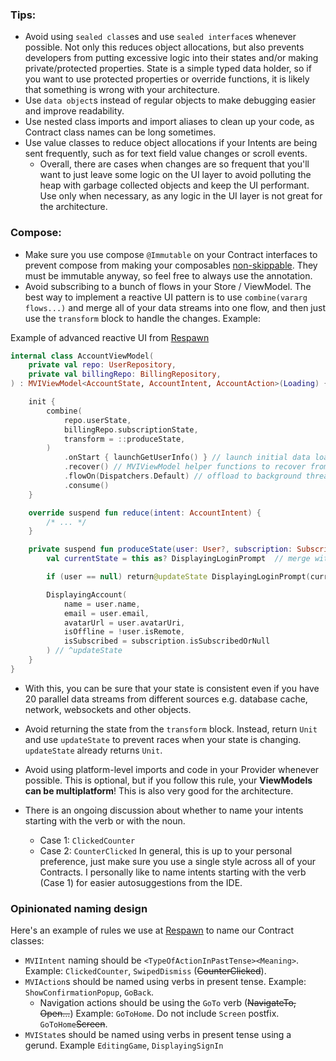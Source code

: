 ### Tips:

* Avoid using `sealed class`es and use `sealed interface`s whenever possible. Not only this reduces object allocations,
  but also prevents developers from putting excessive logic into their states and/or making private/protected
  properties. State is a simple typed data holder, so if you want to use protected properties or override functions,
  it is likely that something is wrong with your architecture.
* Use `data object`s instead of regular objects to make debugging easier and improve readability.
* Use nested class imports and import aliases to clean up your code, as Contract class names can be long sometimes.
* Use value classes to reduce object allocations if your Intents are being sent frequently, such as for text field
  value changes or scroll events.
    * Overall, there are cases when changes are so frequent that you'll want to just leave some logic on the UI layer to
      avoid polluting the heap with garbage collected objects and keep the UI performant. Use only when necessary, as
      any logic in the UI layer is not great for the architecture.

### Compose:

* Make sure you use compose `@Immutable` on your Contract interfaces to prevent compose from making your
  composables [non-skippable](https://developer.android.com/jetpack/compose/performance/bestpractices). They must be
  immutable anyway, so feel free to always use the annotation.
* Avoid subscribing to a bunch of flows in your Store / ViewModel. The best way to implement a reactive UI pattern is to
  use `combine(vararg flows...)` and merge all of your data streams into one flow, and then just use the `transform`
  block to handle the changes. Example:

Example of advanced reactive UI from [Respawn](https://respawn.pro)

```kotlin
internal class AccountViewModel(
    private val repo: UserRepository,
    private val billingRepo: BillingRepository,
) : MVIViewModel<AccountState, AccountIntent, AccountAction>(Loading) {

    init {
        combine(
            repo.userState,
            billingRepo.subscriptionState,
            transform = ::produceState,
        )
            .onStart { launchGetUserInfo() } // launch initial data load
            .recover() // MVIViewModel helper functions to recover from errors and subscribe to flows
            .flowOn(Dispatchers.Default) // offload to background thread
            .consume()
    }

    override suspend fun reduce(intent: AccountIntent) {
        /* ... */
    }

    private suspend fun produceState(user: User?, subscription: SubscriptionStatus) = updateState {
        val currentState = this as? DisplayingLoginPrompt  // merge with an existing state like this

        if (user == null) return@updateState DisplayingLoginPrompt(currentState?.canSignIn ?: true)

        DisplayingAccount(
            name = user.name,
            email = user.email,
            avatarUrl = user.avatarUri,
            isOffline = !user.isRemote,
            isSubscribed = subscription.isSubscribedOrNull
        ) // ^updateState
    }
}
```

* With this, you can be sure that your state is consistent even if you have 20 parallel data streams from different
  sources e.g. database cache, network, websockets and other objects.
* Avoid returning the state from the `transform` block. Instead, return `Unit` and use `updateState` to prevent races
  when your state is changing. `updateState` already returns `Unit`.


* Avoid using platform-level imports and code in your Provider whenever possible. This is optional, but if you follow
  this rule, your **ViewModels can be multiplatform**! This is also very good for the architecture.
* There is an ongoing discussion about whether to name your intents starting with the verb or with the noun.
    * Case 1: `ClickedCounter`
    * Case 2: `CounterClicked`
      In general, this is up to your personal preference, just make sure you use a single style across all of your
      Contracts. I personally like to name intents starting with the verb (Case 1) for easier autosuggestions from the
      IDE.

### Opinionated naming design

Here's an example of rules we use at [Respawn](https://respawn.pro) to name our Contract classes:

* `MVIIntent` naming should be `<TypeOfActionInPastTense><Meaning>`.
  Example: `ClickedCounter`, `SwipedDismiss` (~~CounterClicked~~).
* `MVIAction`s should be named using verbs in present tense. Example: `ShowConfirmationPopup`, `GoBack`.
    * Navigation actions should be using the `GoTo` verb (~~NavigateTo, Open...~~) Example: `GoToHome`.
      Do not include `Screen` postfix. `GoToHome`~~Screen~~.
* `MVIState`s should be named using verbs in present tense using a gerund. Example `EditingGame`, `DisplayingSignIn`
